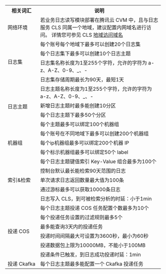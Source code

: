 <table>
<tr>
 <th>相关词汇</th>
  <th>说明</th>
</tr>
  <td>网络环境</td>
  <td>若业务日志读写模块部署在腾讯云 CVM 中，且与日志服务 CLS 同属一个地域，建议配置内网域名进行访问。 详情您可参见 CLS <a href="https://cloud.tencent.com/document/product/614/18940">地域访问域名</a></td>
</tr>
<tr>
  <td rowspan="4">日志集</td>
  <td>每个账号每个地域下最多可以创建20个日志集</td>
</tr>
<tr>
  <td>每个日志集下最多可以创建10个日志主题</td>
</tr>
<tr>
  <td>日志集名称长度为1至255个字符，允许的字符为 a-z、A-Z、0-9、_、-</td>
</tr>
<tr>
  <td>日志集存储周期最长为90天，最短1天</td>
</tr>
<tr>
  <td rowspan="4">日志主题</td>
  <td>日志主题名称长度为1至255个字符，允许的字符为 a-z、A-Z、0-9、_、-</td>
</tr>
<tr>
  <td>新增日志主题时最多能创建10分区</td>
</tr>
<tr>
  <td>每个日志主题下最多50个分区</td>
</tr>
<tr>
  <td>每个主题最多可以绑定100个机器组</td>
</tr>
<tr>
  <td rowspan="3">机器组</td>
  <td>每个账号在不同地域下最多可以创建200个机器组</td>
</tr>
<tr>
  <td>每个ip机器组最多可以绑定200个机器 IP</td>
</tr>
<tr>
  <td>每个标示机器组最多可以绑定50个 label</td>
</tr>
<tr>
   <td rowspan="5">索引&amp;检索</td>
   <td>每个日志主题键值索引 Key-Value 组合最多为100个</td>
 </tr>
 <tr>
   <td>控制台默认最长能检索90天范围的日志</td>
 </tr>
 <tr>
   <td>单次请求日志返回数量最大值为100条</td>
 </tr>
 <tr>
   <td>通过游标最多可以获取10000条日志</td>
 </tr>
  <tr>
   <td>日志写入 CLS，到可被检索分析的时延：小于1min</td>
 </tr>
 <tr>
   <td rowspan="6">投递 COS</td>
   <td>每个日志主题投递 COS 任务配置个数最多为10个</td>
 </tr>
 <tr>
   <td>每个投递任务设置的过滤规则最多5个</td>
 </tr>
 <tr>
   <td>最多能查询3天内的投递任务</td>
 </tr>
 <tr>
   <td>投递时间间隔最大可设置为3600秒，最小为60秒</td>
 </tr>
 <tr>
   <td>投递数据包上限为10000MB，不能小于100MB</td>
 </tr>
  <tr>
   <td>投递条件已触发，到日志成功投递时延：1min</td>
 </tr>
 <tr>
   <td nowrap="nowrap">投递 Ckafka</td>
   <td>每个日志主题最多能配置一个 Ckafka 投递任务</td>
 </tr>
</table>

